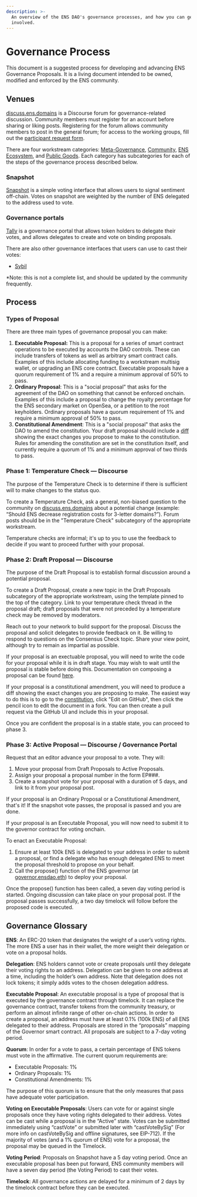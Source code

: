 ```yaml
---
description: >-
  An overview of the ENS DAO's governance processes, and how you can get
  involved.
---
```


# Governance Process

This document is a suggested process for developing and advancing ENS Governance Proposals. It is a living document intended to be owned, modified and enforced by the ENS community.

## Venues

[discuss.ens.domains](https://docs.ens.domains) is a Discourse forum for governance-related discussion. Community members must register for an account before sharing or liking posts. Registering for the forum allows community members to post in the general forum; for access to the working groups, fill out the [participant request form](https://airtable.com/shrv2xP39SmuCcd5j).

There are four workstream categories: [Meta-Governance](https://discuss.ens.domains/c/meta-governance/28), [Community](https://discuss.ens.domains/c/community/12), [ENS Ecosystem](https://discuss.ens.domains/c/ens-ecosystem/32), and [Public Goods](https://discuss.ens.domains/c/public-goods/37). Each category has subcategories for each of the steps of the governance process described below.

### Snapshot

[Snapshot](https://snapshot.org/#/ens.eth/) is a simple voting interface that allows users to signal sentiment off-chain. Votes on snapshot are weighted by the number of ENS delegated to the address used to vote.

### Governance portals

[Tally](https://www.withtally.com/governance/ens) is a governance portal that allows token holders to delegate their votes, and allows delegates to create and vote on binding proposals.

There are also other governance interfaces that users can use to cast their votes:

* [Sybil](https://sybil.org/#/delegates/ens)

\*Note: this is not a complete list, and should be updated by the community frequently.

## Process

### Types of Proposal

There are three main types of governance proposal you can make:

1. **Executable Proposal:** This is a proposal for a series of smart contract operations to be executed by accounts the DAO controls. These can include transfers of tokens as well as arbitrary smart contract calls. Examples of this include allocating funding to a workstream multisig wallet, or upgrading an ENS core contract. Executable proposals have a quorum requirement of 1% and a require a minimum approval of 50% to pass.
2. **Ordinary Proposal**: This is a "social proposal" that asks for the agreement of the DAO on something that cannot be enforced onchain. Examples of this include a proposal to change the royalty percentage for the ENS secondary market on OpenSea, or a petition to the root keyholders. Ordinary proposals have a quorum requirement of 1% and require a minimum approval of 50% to pass.
3. **Constitutional Amendment**: This is a "social proposal" that asks the DAO to amend the constitution. Your draft proposal should include a [diff](https://en.wikipedia.org/wiki/Diff) showing the exact changes you propose to make to the constitution. Rules for amending the constitution are set in the constitution itself, and currently require a quorum of 1% and a minimum approval of two thirds to pass.

### **Phase 1: Temperature Check — Discourse**

The purpose of the Temperature Check is to determine if there is sufficient will to make changes to the status quo.

To create a Temperature Check, ask a general, non-biased question to the community on [discuss.ens.domains](https://docs.ens.domains) about a potential change (example: “Should ENS decrease registration costs for 3-letter domains?”). Forum posts should be in the "Temperature Check" subcategory of the appropriate workstream.

Temperature checks are informal; it's up to you to use the feedback to decide if you want to proceed further with your proposal.

### **Phase 2: Draft Proposal — Discourse**

The purpose of the Draft Proposal is to establish formal discussion around a potential proposal.

To create a Draft Proposal, create a new topic in the Draft Proposals subcategory of the appropriate workstream, using the template pinned to the top of the category. Link to your temperature check thread in the proposal draft; draft proposals that were not preceded by a temperature check may be removed by moderators.

Reach out to your network to build support for the proposal. Discuss the proposal and solicit delegates to provide feedback on it. Be willing to respond to questions on the Consensus Check topic. Share your view point, although try to remain as impartial as possible.

If your proposal is an exectuable proposal, you will need to write the code for your proposal while it is in draft stage. You may wish to wait until the proposal is stable before doing this. Documentation on composing a proposal can be found [here](https://docs.openzeppelin.com/contracts/4.x/governance#proposal\_lifecycle).

If your proposal is a constitutional amendment, you will need to produce a diff showing the exact changes you are proposing to make. The easiest way to do this is to go to the [constitution](ens-dao-constitution.md), click "Edit on GitHub", then click the pencil icon to edit the document in a fork. You can then create a pull request via the GitHub UI and include this in your proposal.

Once you are confident the proposal is in a stable state, you can proceed to phase 3.

### **Phase 3: Active Proposal — Discourse / Governance Portal**

Request that an editor advance your proposal to a vote. They will:

1. Move your proposal from Draft Proposals to Active Proposals.
2. Assign your proposal a proposal number in the form EP###.
3. Create a snapshot vote for your proposal with a duration of 5 days, and link to it from your proposal post.

If your proposal is an Ordinary Proposal or a Constitutional Amendment, that's it! If the snapshot vote passes, the proposal is passed and you are done.

If your proposal is an Executable Proposal, you will now need to submit it to the governor contract for voting onchain.

To enact an Executable Proposal:

1. Ensure at least 100k ENS is delegated to your address in order to submit a proposal, or find a delegate who has enough delegated ENS to meet the proposal threshold to propose on your behalf.
2. Call the propose() function of the ENS governor (at [governor.ensdao.eth](https://etherscan.io/address/0x323a76393544d5ecca80cd6ef2a560c6a395b7e3)) to deploy your proposal.

Once the propose() function has been called, a seven day voting period is started. Ongoing discussion can take place on your proposal post. If the proposal passes successfully, a two day timelock will follow before the proposed code is executed.

## **Governance Glossary**

**ENS**: An ERC-20 token that designates the weight of a user’s voting rights. The more ENS a user has in their wallet, the more weight their delegation or vote on a proposal holds.

**Delegation**: ENS holders cannot vote or create proposals until they delegate their voting rights to an address. Delegation can be given to one address at a time, including the holder’s own address. Note that delegation does not lock tokens; it simply adds votes to the chosen delegation address.

**Executable Proposal**: An executable proposal is a type of proposal that is executed by the governance contract through timelock. It can replace the governance contract, transfer tokens from the community treasury, or perform an almost infinite range of other on-chain actions. In order to create a proposal, an address must have at least 0.1% (100k ENS) of all ENS delegated to their address. Proposals are stored in the “proposals” mapping of the Governor smart contract. All proposals are subject to a 7-day voting period.

**Quorum**: In order for a vote to pass, a certain percentage of ENS tokens must vote in the affirmative. The current quorum requirements are:

* Executable Proposals: 1%
* Ordinary Proposals: 1%
* Constitutional Amendments: 1%

The purpose of this quorum is to ensure that the only measures that pass have adequate voter participation.

**Voting on Executable Proposals**: Users can vote for or against single proposals once they have voting rights delegated to their address. Votes can be cast while a proposal is in the “Active” state. Votes can be submitted immediately using “castVote” or submitted later with “castVoteBySig” (For more info on castVoteBySig and offline signatures, see EIP-712). If the majority of votes (and a 1% quorum of ENS) vote for a proposal, the proposal may be queued in the Timelock.

**Voting Period**: Proposals on Snapshot have a 5 day voting period. Once an executable proposal has been put forward, ENS community members will have a seven day period (the Voting Period) to cast their votes.

**Timelock**: All governance actions are delayed for a minimum of 2 days by the timelock contract before they can be executed.

